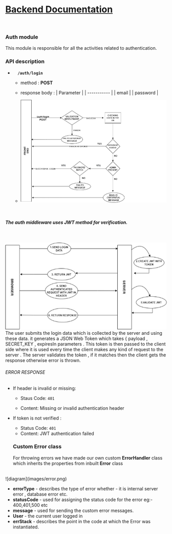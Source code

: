 # <u>Backend Documentation</u>
</br>

### Auth module
This module is responsible for all the activities related to authentication.

### API description
- <code> <b> /auth/login </b> </code>
    - method : <b>POST</b>
    - response body : 
        | Parameter   | 
        | ----------- | 
        | email       |
        | password    |

    - ![diagram](images/loginroute.jpg)
    <br>
##### The auth middleware uses JWT method for verification.
<br>

![diagram](images/jwt.jpg)
<br>
The user submits the login data which is collected by the server and using these data.
it generates a JSON Web Token which takes { payload , SECRET_KEY , expiresIn parameters . This token is then passed to the client side where it is used every time the client makes any kind of request to the server . The server validates the token , if it matches then the client gets the response otherwise error is thrown.

###### ERROR RESPONSE 
- If header is invalid or missing:
  - Staus Code: <code>401</code>

  - Content: Missing or invalid authentication header

- If token is not verified :
  - Status Code: <code>401</code>
  - Content: JWT authentication failed

  ### Custom Error class
  For throwing errors we have made our own custom <b>ErrorHandler</b> class which inherits the properties from inbuilt <b>Error</b> class 
 <br>
  ![diagram](images/error.png)

- <b>errorType</b> - describes the type of error whether - it is internal server error , database error etc.
- <b>statusCode</b> - used for assigning the status code for the error eg:- 400,401,500 etc
- <b>message</b> - used for sending the custom error messages.
- <b>User</b> - the current user logged in
- <b>errStack</b> -  describes the point in the code at which the Error was instantiated.




